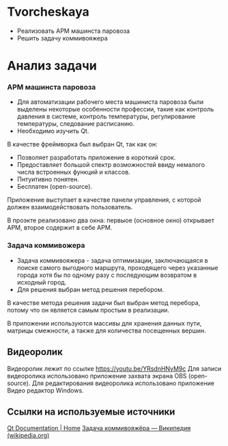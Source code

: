 # Tvorcheskaya
+ Реализовать АРМ машинста паровоза 
+ Решить задачу коммивояжера 

# Анализ задачи 
### АРМ машинста паровоза 
* Для автоматизации рабочего места машиниста паровоза были выделены некоторые особенности профессии, такие как контроль давления в системе, контроль температуры, регулирование температуры, следование расписанию. 
* Необходимо изучить Qt. 

В качестве фреймворка был выбран Qt, так как он:
* Позволяет разработать приложение в короткий срок.
* Предоставляет большой спектр возможностей ввиду немалого числа встроенных функций и классов.
* Пнтуитивно понятен.
* Бесплатен (open-source).

Приложение выступает в качестве панели управления, с которой должен взаимодействовать пользователь.

В проэкте реализовано два окна: первыое (основное окно) открывает АРМ, второе содержит в себе АРМ.

### Задача коммивожера

* Задача коммивояжера - задача оптимизации, заключающаяся в поиске самого выгодного маршрута, проходящего через указанные города хотя бы по одному разу с последующим возвратом в исходный город.
* Для решения выбран метод решения перебором.

В качестве метода решения задачи был выбран метод перебора, потому что он является самым простым в реализации. 

В приложении используются массивы для хранения данных пути, матрицы смежности, а также для количества посещенных вершин.

## Видеоролик
Видеоролик лежит по ссылке https://youtu.be/YRsdnHNyM9c
Для записи видеоролика использовано приложение захвата экрана OBS (open-source).
Для редактирования видеоролика использовано приложение Видео редактор Windows.

## Ссылки на используемые источники
[Qt Documentation | Home](https://doc.qt.io/)
[Задача коммивояжёра — Википедия (wikipedia.org)](https://ru.wikipedia.org/wiki/%D0%97%D0%B0%D0%B4%D0%B0%D1%87%D0%B0_%D0%BA%D0%BE%D0%BC%D0%BC%D0%B8%D0%B2%D0%BE%D1%8F%D0%B6%D1%91%D1%80%D0%B0)
